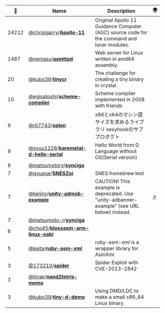 |:star2: | Name | Description | 🌍|
|---|---|---|---|
|24212|[@chrislgarry](https://github.com/chrislgarry)/[**Apollo-11**](https://github.com/chrislgarry/Apollo-11)|Original Apollo 11 Guidance Computer (AGC) source code for the command and lunar modules.||
|1487|[@nemasu](https://github.com/nemasu)/[**asmttpd**](https://github.com/nemasu/asmttpd)|Web server for Linux written in amd64 assembly.||
|20|[@kubo39](https://github.com/kubo39)/[**tinycr**](https://github.com/kubo39/tinycr)|The challenge for creating a tiny binary in crystal.||
|10|[@egisatoshi](https://github.com/egisatoshi)/[**scheme-compiler**](https://github.com/egisatoshi/scheme-compiler)|Scheme compiler implemented in 2008 with friends||
|9|[@rti7743](https://github.com/rti7743)/[**oplen**](https://github.com/rti7743/oplen)|x86とx64のマシン語サイズを求めるライブラリ sexyhookのサブプロダクト||
|9|[@syuu1228](https://github.com/syuu1228)/[**baremetal-d-hello-serial**](https://github.com/syuu1228/baremetal-d-hello-serial)|Hello World from D Language without OS(Serial version)||
|8|[@matsumotory](https://github.com/matsumotory)/[**synciga**](https://github.com/matsumotory/synciga)|||
|7|[@gyuque](https://github.com/gyuque)/[**SNESZoi**](https://github.com/gyuque/SNESZoi)|SNES homebrew test||
|7|[@keijiro](https://github.com/keijiro)/[**unity-admob-example**](https://github.com/keijiro/unity-admob-example)|CAUTION! This example is deprecated. Use "unity-adbanner-example" (see URL below) instead.|[:arrow_upper_right:](https://github.com/keijiro/unity-adbanner-example)|
|7|[@matsumoto-r](https://github.com/matsumoto-r)/[**synciga**](https://github.com/matsumoto-r/synciga)|||
|6|[@cho45](https://github.com/cho45)/[**blosxasm-arm-linux-eabi**](https://github.com/cho45/blosxasm-arm-linux-eabi)|||
|5|[@keita](https://github.com/keita)/[**ruby-asm-xml**](https://github.com/keita/ruby-asm-xml)|ruby-asm-xml is a wrapper library for AsmXml||
|3|[@173210](https://github.com/173210)/[**spider**](https://github.com/173210/spider)|Spider Exploit with CVE-2013-2842||
|3|[@hirak](https://github.com/hirak)/[**nand2tetris-memo**](https://github.com/hirak/nand2tetris-memo)|||
|3|[@kubo39](https://github.com/kubo39)/[**tiny-d-demo**](https://github.com/kubo39/tiny-d-demo)|Using DMD/LDC to make a small x86_64 Linux binary.||

